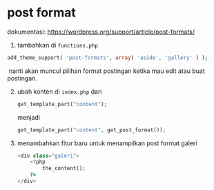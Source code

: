 # post format

dokumentasi: https://wordpress.org/support/article/post-formats/

1. tambahkan di `functions.php`

```php
add_theme_support( 'post-formats', array( 'aside', 'gallery' ) );

```

​	nanti akan muncul pilihan format postingan ketika mau edit atau buat postingan.

2. ubah konten di `index.php`
   dari

   ```php
   get_template_part("content");
   ```

   menjadi

   ```php
   get_template_part("content", get_post_format());
   ```

3. menambahkan fitur baru untuk menampilkan post format galeri

   ```php
   <div class="galeri">
       <?php
           the_content();
       ?>
   </div>
   ```

   